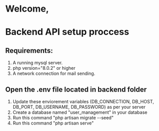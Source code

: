 # Welcome,

# Backend API setup proccess

## Requirements:
1. A running mysql server.
2. php version="8.0.2" or higher
3. A network connection for mail sending.

## Open the .env file located in backend folder

1. Update these enviorement variables (DB_CONNECTION, DB_HOST, DB_PORT, DB_USERNAME, DB_PASSWORD) as per your server
2. Create a database named "user_management" in your database
3. Run this command "php artisan migrate --seed"
4. Run this command "php artisan serve"

